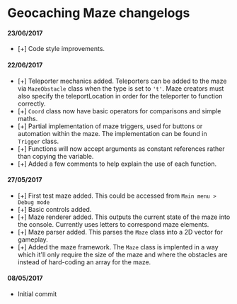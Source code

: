 Geocaching Maze changelogs
===========================

#### 23/06/2017
 * [+] Code style improvements.

#### 22/06/2017
 * [+] Teleporter mechanics added. Teleporters can be added to the maze via ```MazeObstacle``` class when the type is set to ```'t'```. Maze creators must also specify the teleportLocation in order for the teleporter to function correctly.
 * [+] ```Coord``` class now have basic operators for comparisons and simple maths.
 * [+] Partial implementation of maze triggers, used for buttons or automation within the maze. The implementation can be found in ```Trigger``` class.
 * [+] Functions will now accept arguments as constant references rather than copying the variable.
 * [+] Added a few comments to help explain the use of each function.


#### 27/05/2017
 * [+] First test maze added. This could be accessed from ```Main menu > Debug mode```
 * [+] Basic controls added.
 * [+] Maze renderer added. This outputs the current state of the maze into the console. Currently uses letters to correspond maze elements.
 * [+] Maze parser added. This parses the ```Maze``` class into a 2D vector for gameplay. 
 * [+] Added the maze framework. The ```Maze``` class is implented in a way which it'll only require the size of the maze and where the obstacles are instead of hard-coding an array for the maze. 

#### 08/05/2017
 * Initial commit